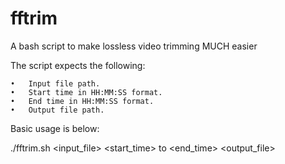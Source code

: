 # fftrim
A bash script to make lossless video trimming MUCH easier

The script expects the following:

	•	Input file path.
	•	Start time in HH:MM:SS format.
	•	End time in HH:MM:SS format.
	•	Output file path.

 Basic usage is below:
 
 ./fftrim.sh <input_file> <start_time> to <end_time> <output_file>
